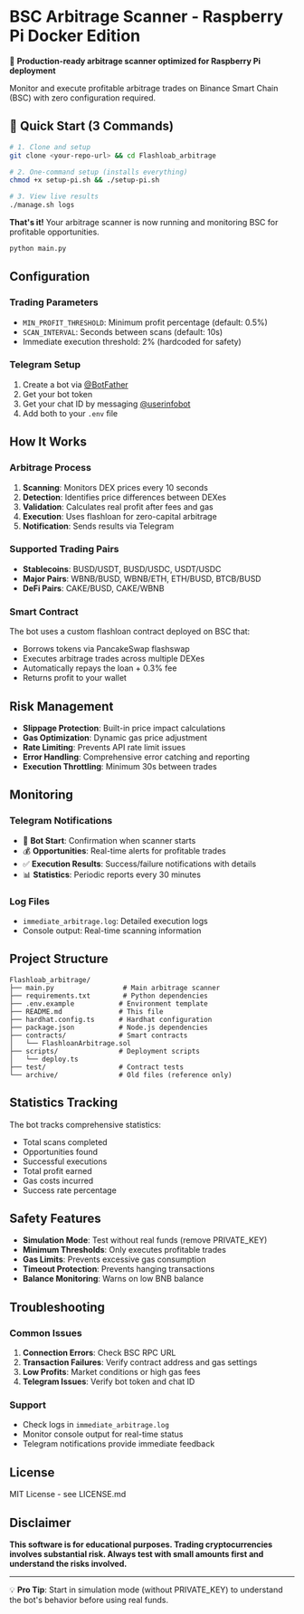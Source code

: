 # BSC Arbitrage Scanner - Raspberry Pi Docker Edition

🚀 **Production-ready arbitrage scanner optimized for Raspberry Pi deployment**

Monitor and execute profitable arbitrage trades on Binance Smart Chain (BSC) with zero configuration required.

## 🎯 Quick Start (3 Commands)

```bash
# 1. Clone and setup
git clone <your-repo-url> && cd Flashloab_arbitrage

# 2. One-command setup (installs everything)
chmod +x setup-pi.sh && ./setup-pi.sh

# 3. View live results
./manage.sh logs
```

**That's it!** Your arbitrage scanner is now running and monitoring BSC for profitable opportunities.

```bash
python main.py
```

## Configuration

### Trading Parameters

- `MIN_PROFIT_THRESHOLD`: Minimum profit percentage (default: 0.5%)
- `SCAN_INTERVAL`: Seconds between scans (default: 10s)
- Immediate execution threshold: 2% (hardcoded for safety)

### Telegram Setup

1. Create a bot via [@BotFather](https://t.me/BotFather)
2. Get your bot token
3. Get your chat ID by messaging [@userinfobot](https://t.me/userinfobot)
4. Add both to your `.env` file

## How It Works

### Arbitrage Process

1. **Scanning**: Monitors DEX prices every 10 seconds
2. **Detection**: Identifies price differences between DEXes
3. **Validation**: Calculates real profit after fees and gas
4. **Execution**: Uses flashloan for zero-capital arbitrage
5. **Notification**: Sends results via Telegram

### Supported Trading Pairs

- **Stablecoins**: BUSD/USDT, BUSD/USDC, USDT/USDC
- **Major Pairs**: WBNB/BUSD, WBNB/ETH, ETH/BUSD, BTCB/BUSD
- **DeFi Pairs**: CAKE/BUSD, CAKE/WBNB

### Smart Contract

The bot uses a custom flashloan contract deployed on BSC that:
- Borrows tokens via PancakeSwap flashswap
- Executes arbitrage trades across multiple DEXes
- Automatically repays the loan + 0.3% fee
- Returns profit to your wallet

## Risk Management

- **Slippage Protection**: Built-in price impact calculations
- **Gas Optimization**: Dynamic gas price adjustment
- **Rate Limiting**: Prevents API rate limit issues
- **Error Handling**: Comprehensive error catching and reporting
- **Execution Throttling**: Minimum 30s between trades

## Monitoring

### Telegram Notifications

- 🚀 **Bot Start**: Confirmation when scanner starts
- 💰 **Opportunities**: Real-time alerts for profitable trades
- ✅ **Execution Results**: Success/failure notifications with details
- 📊 **Statistics**: Periodic reports every 30 minutes

### Log Files

- `immediate_arbitrage.log`: Detailed execution logs
- Console output: Real-time scanning information

## Project Structure

```
Flashloab_arbitrage/
├── main.py                 # Main arbitrage scanner
├── requirements.txt        # Python dependencies
├── .env.example           # Environment template
├── README.md              # This file
├── hardhat.config.ts      # Hardhat configuration
├── package.json           # Node.js dependencies
├── contracts/             # Smart contracts
│   └── FlashloanArbitrage.sol
├── scripts/               # Deployment scripts
│   └── deploy.ts
├── test/                  # Contract tests
└── archive/               # Old files (reference only)
```

## Statistics Tracking

The bot tracks comprehensive statistics:
- Total scans completed
- Opportunities found
- Successful executions  
- Total profit earned
- Gas costs incurred
- Success rate percentage

## Safety Features

- **Simulation Mode**: Test without real funds (remove PRIVATE_KEY)
- **Minimum Thresholds**: Only executes profitable trades
- **Gas Limits**: Prevents excessive gas consumption
- **Timeout Protection**: Prevents hanging transactions
- **Balance Monitoring**: Warns on low BNB balance

## Troubleshooting

### Common Issues

1. **Connection Errors**: Check BSC RPC URL
2. **Transaction Failures**: Verify contract address and gas settings
3. **Low Profits**: Market conditions or high gas fees
4. **Telegram Issues**: Verify bot token and chat ID

### Support

- Check logs in `immediate_arbitrage.log`
- Monitor console output for real-time status
- Telegram notifications provide immediate feedback

## License

MIT License - see LICENSE.md

## Disclaimer

**This software is for educational purposes. Trading cryptocurrencies involves substantial risk. Always test with small amounts first and understand the risks involved.**

---

💡 **Pro Tip**: Start in simulation mode (without PRIVATE_KEY) to understand the bot's behavior before using real funds.